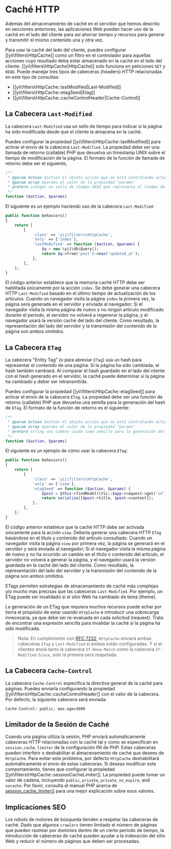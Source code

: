 Caché HTTP
==========

Además del almacenamiento de caché en el servidor que hemos descrito en secciones anteriores, las aplicaciones Web
pueden hacer uso de la caché en el lado del cliente para así ahorrar tiempo y recursos para generar y transmitir el
mismo contenido una y otra vez.

Para usar la caché del lado del cliente, puedes configurar [[yii\filters\HttpCache]] como un filtro en el controlador
para aquellas acciones cuyo resultado deba estar almacenado en la caché en el lado del cliente. [[yii\filters\HttpCache|HttpCache]]
solo funciona en peticiones `GET` y `HEAD`. Puede manejar tres tipos de cabeceras (headers) HTTP relacionadas en este tipo de
consultas:

* [[yii\filters\HttpCache::lastModified|Last-Modified]]
* [[yii\filters\HttpCache::etagSeed|Etag]]
* [[yii\filters\HttpCache::cacheControlHeader|Cache-Control]]


## La Cabecera `Last-Modified` <a name="last-modified"></a>

La cabecera `Last-Modified` usa un sello de tiempo para indicar si la página ha sido modificada desde que el cliente la
almacena en la caché.

Puedes configurar la propiedad [[yii\filters\HttpCache::lastModified]] para activar el envío de la cabecera `Last-Modified`.
La propiedad debe ser una llamada de retorno (callable) PHP que devuelva un timestamp UNIX sobre el tiempo de modificación de
la página. El formato de la función de llamada de retorno debe ser el siguiente,

```php
/**
 * @param Action $action el objeto acción que se está controlando actualmente
 * @param array $params el valor de la propiedad "params"
 * @return integer un sello de tiempo UNIX que representa el tiempo de modificación de la página
 */
function ($action, $params)
```

El siguiente es un ejemplo haciendo uso de la cabecera `Last-Modified`:

```php
public function behaviors()
{
    return [
        [
            'class' => 'yii\filters\HttpCache',
            'only' => ['index'],
            'lastModified' => function ($action, $params) {
                $q = new \yii\db\Query();
                return $q->from('post')->max('updated_at');
            },
        ],
    ];
}
```

El código anterior establece que la memoria caché HTTP debe ser habilitada únicamente por la acción `index`. Se debe
generar una cabecera HTTP `Last-Modified` basado en el último tiempo de actualización de los artículos. Cuando un
navegador visita la página `index` la primera vez, la página será generada en el servidor y enviada al navegador; Si el
navegador visita la misma página de nuevo y no ningún artículo modificado durante el período, el servidor no volverá a
regenerar la página, y el navegador usará la versión caché del lado del cliente. Como resultado, la representación del
lado del servidor y la transmisión del contenido de la página son ambos omitidos.


## La Cabecera `ETag` <a name="etag"></a>

La cabecera "Entity Tag" (o para abreviar `ETag`) usa un hash para representar el contenido de una página. Si la página
ha sido cambiada, el hash también cambiará. Al comparar el hash guardado en el lado del cliente con el hash generado en
el servidor, la caché puede determinar si la página ha cambiado y deber ser retransmitida.

Puedes configurar la propiedad [[yii\filters\HttpCache::etagSeed]] para activar el envío de la cabecera `ETag`.
La propiedad debe ser una función de retorno (callable) PHP que devuelva una semilla para la generación del hash de `ETag`.
El formato de la función de retorno es el siguiente:

```php
/**
 * @param Action $action el objeto acción que se está controlando actualmente
 * @param array $params el valor de la propiedad "params"
 * @return string una cadena usada como semilla para la generación del hash de ETag
 */
function ($action, $params)
```

El siguiente es un ejemplo de cómo usar la cabecera `ETag`:

```php
public function behaviors()
{
    return [
        [
            'class' => 'yii\filters\HttpCache',
            'only' => ['view'],
            'etagSeed' => function ($action, $params) {
                $post = $this->findModel(\Yii::$app->request->get('id'));
                return serialize([$post->title, $post->content]);
            },
        ],
    ];
}
```

El código anterior establece que la caché HTTP debe ser activada únicamente para la acción `view`. Debería generar una
cabecera HTTP `ETag` basándose en el título y contenido del artículo consultado. Cuando un navegador visita la página
`view` por primera vez, la página se generará en el servidor y será enviada al navegador; Si el navegador visita la
misma página de nuevo y no ha ocurrido un cambio en el título o contenido del artículo, el servidor no volverá a generar
la página, y el navegador usará la versión guardada en la caché del lado del cliente. Como resultado, la representación del
lado del servidor y la transmisión del contenido de la página son ambos omitidos.

ETags permiten estrategias de almacenamiento de caché más complejas y/o mucho más precisas que las cabeceras `Last-Modified`.
Por ejemplo, un ETag puede ser invalidado si el sitio Web ha cambiado de tema (theme).

La generación de un ETag que requiera muchos recursos puede echar por tierra el propósito de estar usando `HttpCache` e
introducir una sobrecarga innecesaria, ya que debe ser re-evaluada en cada solicitud (request). Trata de encontrar una
expresión sencilla para invalidar la caché si la página ha sido modificada.

> Nota: En cumplimiento con [RFC 7232](http://tools.ietf.org/html/rfc7232#section-2.4),
  `HttpCache` enviará ambas cabeceras `ETag` y `Last-Modified` si ambas están configuradas. Y si el clientes envía tanto la cabecera `If-None-Match` como la cabecera `If-Modified-Since`, solo la primera será respetada.

## La Cabecera `Cache-Control` <a name="cache-control"></a>

La cabecera `Cache-Control` especifica la directiva general de la caché para páginas. Puedes enviarla configurando la
propiedad [[yii\filters\HttpCache::cacheControlHeader]] con el valor de la cabecera. Por defecto, la siguiente cabecera
será enviada:

```
Cache-Control: public, max-age=3600
```

## Limitador de la Sesión de Caché <a name="session-cache-limiter"></a>

Cuando una página utiliza la sesión, PHP enviará automáticamente cabeceras HTTP relacionadas con la caché tal y como se
especifican en `session.cache_limiter` de la configuración INI de PHP. Estas cabeceras pueden interferir o deshabilitar
el almacenamiento de caché que desees de `HttpCache`. Para evitar este problema, por defecto `HttpCache` deshabilitará
automáticamente el envío de estas cabeceras. Si deseas modificar este comportamiento, tienes que configurar la propiedad
[[yii\filters\HttpCache::sessionCacheLimiter]]. La propiedad puede tomar un valor de cadena, incluyendo `public`, `private`,
`private_no_expire`, and `nocache`. Por favor, consulta el manual PHP acerca de [session_cache_limiter()](http://www.php.net/manual/es/function.session-cache-limiter.php)
para una mejor explicación sobre esos valores.


## Implicaciones SEO <a name="seo-implications"></a>

Los robots de motores de búsqueda tienden a respetar las cabeceras de caché. Dado que algunos `crawlers` tienen limitado
el número de páginas que pueden rastrear por dominios dentro de un cierto período de tiempo, la introducción de cabeceras
de caché pueden ayudar a la indexación del sitio Web y reducir el número de páginas que deben ser procesadas.

